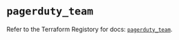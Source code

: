 # `pagerduty_team`

Refer to the Terraform Registory for docs: [`pagerduty_team`](https://registry.terraform.io/providers/pagerduty/pagerduty/3.0.3/docs/resources/team).
